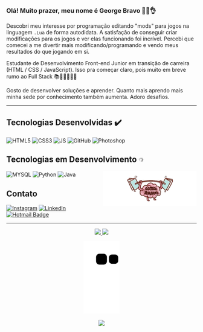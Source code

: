 ### __Olá! Muito prazer, meu nome é George Bravo__ 💪😁👌
Descobri meu interesse por programação editando "mods" para jogos na linguagem `.Lua` de forma autodidata. A satisfação de conseguir criar modificações para os jogos e ver elas funcionando foi incrível. Percebi que comecei a me divertir mais modificando/programando e vendo meus resultados do que jogando em si.

Estudante de Desenvolvimento Front-end Junior em transição de carreira (HTML / CSS / JavaScript). Isso pra começar claro, pois muito em breve rumo ao Full Stack 📚📖😏🧠💡🚀

Gosto de desenvolver soluções e aprender. Quanto mais aprendo mais minha sede por conhecimento também aumenta. Adoro desafios.

---

<h2>Tecnologias Desenvolvidas ✔️</h2>

<div style="display: inline_block">
    <img align="center" alt="HTML5" src="https://img.shields.io/badge/HTML5-E34F26?style=for-the-badge&logo=html5&logoColor=white"/>
    <img align="center" alt="CSS3" src="https://img.shields.io/badge/CSS3-1572B6?style=for-the-badge&logo=css3&logoColor=white"/>
    <img align="center" alt="JS" src="https://img.shields.io/badge/JavaScript-F7DF1E?style=for-the-badge&logo=javascript&logoColor=black"/>
    <img align="center" alt="GitHub" src="https://img.shields.io/badge/GitHub-100000?style=for-the-badge&logo=github&logoColor=white"/>
    <img align="center" alt="Photoshop" src="https://img.shields.io/badge/Adobe%20Photoshop-31A8FF?style=for-the-badge&logo=Adobe%20Photoshop&logoColor=black"/>
</div>

<h2> Tecnologias em Desenvolvimento <img width="2.5%" alt="💭" src="imagens/BlackGif.gif"/></h2>
<div style="display: inline_block">
    <img align="right" width="49%" alt="Brain UP" src="imagens/brain-gb.gif"/>
    <img align="center" alt="MYSQL" src="https://img.shields.io/badge/MySQL-00000F?style=for-the-badge&logo=mysql&logoColor=white"/>
    <img align="center" alt="Python" src="https://img.shields.io/badge/Python-3776AB?style=for-the-badge&logo=python&logoColor=white"/>
    <img align="center" alt="Java" src="https://img.shields.io/badge/Java-ED8B00?style=for-the-badge&logo=java&logoColor=white"/>
</div>

<h2>Contato</h2>

[![Instagram](https://img.shields.io/badge/Instagram-E4405F?style=for-the-badge&logo=instagram&logoColor=white)](https://www.instagram.com/georgebravoo)
[![LinkedIn](https://img.shields.io/badge/LinkedIn-0077B5?style=for-the-badge&logo=linkedin&logoColor=white)](https://www.linkedin.com/in/george-bravo/)
[![Hotmail Badge](https://img.shields.io/badge/Gmail-D14836?style=for-the-badge&logo=gmail&logoColor=white)](mailto:george_enrique@hotmail.com)
<!-- [![Hotmail Badge)](https://img.shields.io/badge/-Hotmail-0078D4?style=flat-square&logo=microsoft-outlook&logoColor=white&link=mailto:george_enrique@hotmail.com)](mailto:george_enrique@hotmail.com) -->

---

<div align="center">
  <a href="https://github.com/georgeenriquebravo">
    <img height="200em" src="https://github-readme-stats.vercel.app/api/top-langs/?username=georgeenriquebravo&show_icons=true&theme=dark"/>
    <img height="200em" src="https://github-readme-stats.vercel.app/api?username=georgeenriquebravo&show_icons=true&theme=dark&include_all_commits=true&count_private=false"/>
    <!-- <img height="200em" src="https://github-readme-stats.vercel.app/api/top-langs/?username=georgeenriquebravo&layout=compact&theme=dark"/> -->

![snake gif](https://github.com/GeorgeEnriqueBravo/GeorgeEnriqueBravo/blob/output/github-contribution-grid-snake.svg)
      
<p align="center">   <img alingn="center" src="https://profile-counter.glitch.me/GeorgeEnriqueBravo/count.svg" /></p>
      
</div>

